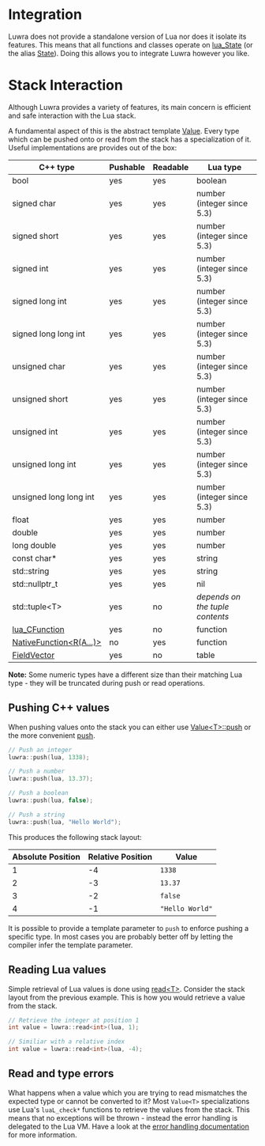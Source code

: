 # Integration
Luwra does not provide a standalone version of Lua nor does it isolate its features. This means that
all functions and classes operate on
[lua_State](http://www.lua.org/manual/5.3/manual.html#lua_State) (or the alias
[State](/reference/namespaceluwra.html#a2c037b44385367826eb4e931b5b8197d)). Doing this allows you to
integrate Luwra however you like.

# Stack Interaction
Although Luwra provides a variety of features, its main concern is efficient and safe interaction
with the Lua stack.

A fundamental aspect of this is the abstract template [Value](/reference/structluwra_1_1Value.html).
Every type which can be pushed onto or read from the stack has a specialization of it.
Useful implementations are provides out of the box:

C++ type               | Pushable | Readable | Lua type
-----------------------|----------|----------|----------------------------
bool                   | yes      | yes      | boolean
signed char            | yes      | yes      | number (integer since 5.3)
signed short           | yes      | yes      | number (integer since 5.3)
signed int             | yes      | yes      | number (integer since 5.3)
signed long int        | yes      | yes      | number (integer since 5.3)
signed long long int   | yes      | yes      | number (integer since 5.3)
unsigned char          | yes      | yes      | number (integer since 5.3)
unsigned short         | yes      | yes      | number (integer since 5.3)
unsigned int           | yes      | yes      | number (integer since 5.3)
unsigned long int      | yes      | yes      | number (integer since 5.3)
unsigned long long int | yes      | yes      | number (integer since 5.3)
float                  | yes      | yes      | number
double                 | yes      | yes      | number
long double            | yes      | yes      | number
const char*            | yes      | yes      | string
std::string            | yes      | yes      | string
std::nullptr_t         | yes      | yes      | nil
std::tuple&lt;T&gt;    | yes      | no       | *depends on the tuple contents*
[lua_CFunction](http://www.lua.org/manual/5.3/manual.html#lua_CFunction) | yes | no | function
[NativeFunction&lt;R(A...)&gt;](/reference/structluwra_1_1NativeFunction_3_01R_07A_8_8_8_08_4.html) | no | yes | function
[FieldVector](/reference/namespaceluwra.html#ac090722c6d5d6b88b31895aad64788c2) | yes | no | table

**Note:** Some numeric types have a different size than their matching Lua type - they will be
truncated during push or read operations.

## Pushing C++ values
When pushing values onto the stack you can either use
[Value&lt;T&gt;::push](/reference/structluwra_1_1Value.html#aa376d68285606c206562b822e8187384) or the more
convenient [push](/reference/namespaceluwra.html#ae8e7eab11fc2cf3f258ffd81571066fa).

```c++
// Push an integer
luwra::push(lua, 1338);

// Push a number
luwra::push(lua, 13.37);

// Push a boolean
luwra::push(lua, false);

// Push a string
luwra::push(lua, "Hello World");
```

This produces the following stack layout:

Absolute Position | Relative Position | Value
------------------|-------------------|------
1                 | -4                | `1338`
2                 | -3                | `13.37`
3                 | -2                | `false`
4                 | -1                | `"Hello World"`

It is possible to provide a template parameter to `push` to enforce pushing a specific type.
In most cases you are probably better off by letting the compiler infer the template parameter.

## Reading Lua values
Simple retrieval of Lua values is done using
[read&lt;T&gt;](/reference/namespaceluwra.html#a4fe4e574680cf54a0f8d958740eb90ab). Consider the
stack layout from the previous example. This is how you would retrieve a value from the stack.

```c++
// Retrieve the integer at position 1
int value = luwra::read<int>(lua, 1);

// Similiar with a relative index
int value = luwra::read<int>(lua, -4);
```

## Read and type errors
What happens when a value which you are trying to read mismatches the expected type or cannot be
converted to it? Most `Value<T>` specializations use Lua's `luaL_check*` functions to retrieve
the values from the stack. This means that no exceptions will be thrown - instead the error handling
is delegated to the Lua VM. Have a look at the
[error handling documentation](http://www.lua.org/manual/5.3/manual.html#4.6) for more information.
